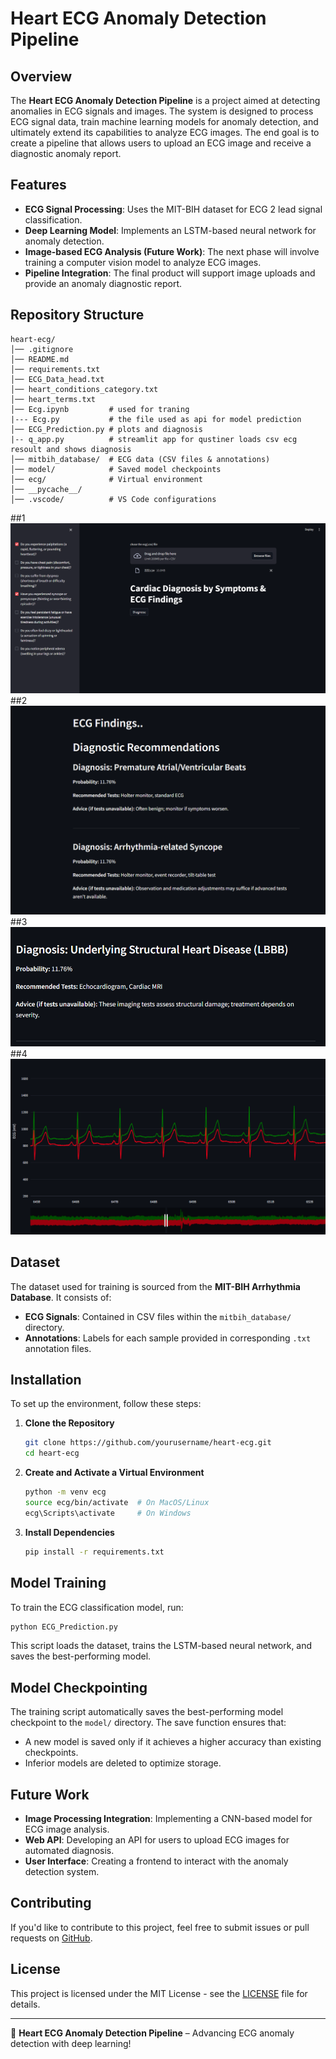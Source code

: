 # Heart ECG Anomaly Detection Pipeline

## Overview
The **Heart ECG Anomaly Detection Pipeline** is a project aimed at detecting anomalies in ECG signals and images. The system is designed to process ECG signal data, train machine learning models for anomaly detection, and ultimately extend its capabilities to analyze ECG images. The end goal is to create a pipeline that allows users to upload an ECG image and receive a diagnostic anomaly report.

## Features
- **ECG Signal Processing**: Uses the MIT-BIH dataset for ECG 2 lead signal classification.
- **Deep Learning Model**: Implements an LSTM-based neural network for anomaly detection.
- **Image-based ECG Analysis (Future Work)**: The next phase will involve training a computer vision model to analyze ECG images.
- **Pipeline Integration**: The final product will support image uploads and provide an anomaly diagnostic report.

## Repository Structure
```
heart-ecg/
│── .gitignore
│── README.md
│── requirements.txt
│── ECG_Data_head.txt
│── heart_conditions_category.txt
│── heart_terms.txt
│── Ecg.ipynb         # used for traning
|--- Ecg.py           # the file used as api for model prediction
│── ECG_Prediction.py # plots and diagnosis
|-- q_app.py          # streamlit app for qustiner loads csv ecg resoult and shows diagnosis
│── mitbih_database/  # ECG data (CSV files & annotations)
│── model/            # Saved model checkpoints
│── ecg/              # Virtual environment
│── __pycache__/
│── .vscode/          # VS Code configurations
```
##1
![loads csv of ecg resoults and qustioner](screenshots/Screenshot_175351.png)
##2
![diagnosis](screenshots/Screenshot_175902.png)
##3
![diagnosis](screenshots/Screenshot_175918.png)
##4
![plot ecg](screenshots/Screenshot_180018.png)

## Dataset
The dataset used for training is sourced from the **MIT-BIH Arrhythmia Database**. It consists of:
- **ECG Signals**: Contained in CSV files within the `mitbih_database/` directory.
- **Annotations**: Labels for each sample provided in corresponding `.txt` annotation files.

## Installation
To set up the environment, follow these steps:

1. **Clone the Repository**
   ```sh
   git clone https://github.com/yourusername/heart-ecg.git
   cd heart-ecg
   ```

2. **Create and Activate a Virtual Environment**
   ```sh
   python -m venv ecg
   source ecg/bin/activate  # On MacOS/Linux
   ecg\Scripts\activate     # On Windows
   ```

3. **Install Dependencies**
   ```sh
   pip install -r requirements.txt
   ```

## Model Training
To train the ECG classification model, run:
```sh
python ECG_Prediction.py
```
This script loads the dataset, trains the LSTM-based neural network, and saves the best-performing model.

## Model Checkpointing
The training script automatically saves the best-performing model checkpoint to the `model/` directory. The save function ensures that:
- A new model is saved only if it achieves a higher accuracy than existing checkpoints.
- Inferior models are deleted to optimize storage.

## Future Work
- **Image Processing Integration**: Implementing a CNN-based model for ECG image analysis.
- **Web API**: Developing an API for users to upload ECG images for automated diagnosis.
- **User Interface**: Creating a frontend to interact with the anomaly detection system.

## Contributing
If you'd like to contribute to this project, feel free to submit issues or pull requests on [GitHub](https://github.com/yourusername/heart-ecg).

## License
This project is licensed under the MIT License - see the [LICENSE](LICENSE) file for details.

---
🚀 **Heart ECG Anomaly Detection Pipeline** – Advancing ECG anomaly detection with deep learning!

